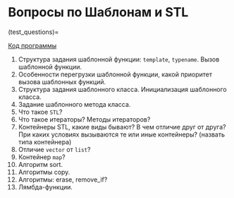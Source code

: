 # Вопросы по Шаблонам и STL

(test_questions)=

[Код программы](test_code)

1. Структура задания шаблонной функции: `template`, `typename`. Вызов шаблонной функции.
2. Особенности перегрузки шаблонной функции, какой приоритет вызова шаблонных функций.
3. Структура задания шаблонного класса. Инициализация шаблонного класса.
4. Задание шаблонного метода класса.
5. Что такое `STL`?
6. Что такое итераторы? Методы итераторов?
7. Контейнеры STL, какие виды бывают? В чем отличие друг от друга? При каких условиях вызываются те или иные контейнеры? (назвать типа контейнера)
8. Отличие `vector` от `list`?
9. Контейнер `map`?
10. Алгоритм sort.
11. Алгоритмы copy.
12. Алгоритмы: erase, remove_if?
13. Лямбда-функции.
